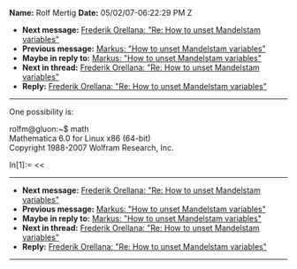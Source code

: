 **Name:** Rolf Mertig
**Date:** 05/02/07-06:22:29 PM Z

  - **Next message:** [Frederik Orellana: "Re: How to unset Mandelstam
    variables"](0417.html)
  - **Previous message:** [Markus: "How to unset Mandelstam
    variables"](0415.html)
  - **Maybe in reply to:** [Markus: "How to unset Mandelstam
    variables"](0415.html)
  - **Next in thread:** [Frederik Orellana: "Re: How to unset Mandelstam
    variables"](0417.html)
  - **Reply:** [Frederik Orellana: "Re: How to unset Mandelstam
    variables"](0417.html)

-----

One possibility is:  

rolfm@gluon:\~$ math  
Mathematica 6.0 for Linux x86 (64-bit)  
Copyright 1988-2007 Wolfram Research, Inc.  

In[1]:= \<\<  

-----

  - **Next message:** [Frederik Orellana: "Re: How to unset Mandelstam
    variables"](0417.html)
  - **Previous message:** [Markus: "How to unset Mandelstam
    variables"](0415.html)
  - **Maybe in reply to:** [Markus: "How to unset Mandelstam
    variables"](0415.html)
  - **Next in thread:** [Frederik Orellana: "Re: How to unset Mandelstam
    variables"](0417.html)
  - **Reply:** [Frederik Orellana: "Re: How to unset Mandelstam
    variables"](0417.html)

-----

